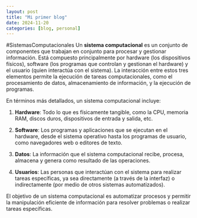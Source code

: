 ```yaml
---
layout: post
title: "Mi primer blog"
date: 2024-11-20
categories: [blog, personal]
---
```


#SistemasComputacionales
Un **sistema computacional** es un conjunto de componentes que trabajan en conjunto para procesar y gestionar información. Está compuesto principalmente por hardware (los dispositivos físicos), software (los programas que controlan y gestionan el hardware) y el usuario (quien interactúa con el sistema). La interacción entre estos tres elementos permite la ejecución de tareas computacionales, como el procesamiento de datos, almacenamiento de información, y la ejecución de programas.

En términos más detallados, un sistema computacional incluye:

1. **Hardware**: Todo lo que es físicamente tangible, como la CPU, memoria RAM, discos duros, dispositivos de entrada y salida, etc.
   
2. **Software**: Los programas y aplicaciones que se ejecutan en el hardware, desde el sistema operativo hasta los programas de usuario, como navegadores web o editores de texto.

3. **Datos**: La información que el sistema computacional recibe, procesa, almacena y genera como resultado de las operaciones.

4. **Usuarios**: Las personas que interactúan con el sistema para realizar tareas específicas, ya sea directamente (a través de la interfaz) o indirectamente (por medio de otros sistemas automatizados).

El objetivo de un sistema computacional es automatizar procesos y permitir la manipulación eficiente de información para resolver problemas o realizar tareas específicas.